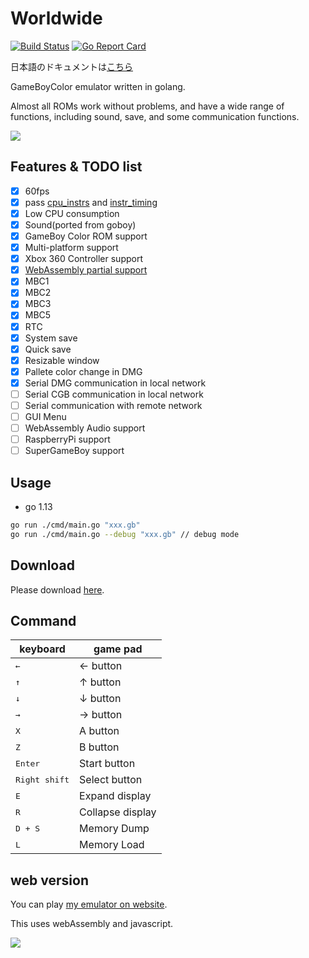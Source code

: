 # Worldwide
[![Build Status](https://travis-ci.com/Akatsuki-py/Worldwide.svg?branch=master)](https://travis-ci.com/Akatsuki-py/Worldwide)
[![Go Report Card](https://goreportcard.com/badge/github.com/Akatsuki-py/Worldwide)](https://goreportcard.com/report/github.com/Akatsuki-py/Worldwide)

日本語のドキュメントは[こちら](./README.ja.md)

GameBoyColor emulator written in golang.  

Almost all ROMs work without problems, and have a wide range of functions, including sound, save, and some communication functions. 


<img src="https://imgur.com/rCduRUc.gif">

## Features & TODO list
- [x] 60fps
- [x] pass [cpu_instrs](https://github.com/retrio/gb-test-roms/tree/master/cpu_instrs) and [instr_timing](https://github.com/retrio/gb-test-roms/tree/master/instr_timing)
- [x] Low CPU consumption
- [x] Sound(ported from goboy)
- [x] GameBoy Color ROM support
- [x] Multi-platform support
- [x] Xbox 360 Controller support
- [x] [WebAssembly partial support](https://akatsuki-py.github.io/Worldwide/wasm.html)
- [x] MBC1
- [x] MBC2
- [x] MBC3
- [x] MBC5
- [x] RTC
- [x] System save
- [x] Quick save
- [x] Resizable window
- [x] Pallete color change in DMG
- [x] Serial DMG communication in local network
- [ ] Serial CGB communication in local network
- [ ] Serial communication with remote network
- [ ] GUI Menu 
- [ ] WebAssembly Audio support
- [ ] RaspberryPi support
- [ ] SuperGameBoy support

## Usage

- go 1.13

```sh
go run ./cmd/main.go "xxx.gb"
go run ./cmd/main.go --debug "xxx.gb" // debug mode
```

## Download

Please download [here](https://github.com/Akatsuki-py/Worldwide/releases).

## Command 

| keyboard             | game pad      |
| -------------------- | ------------- |
| <kbd>&larr;</kbd>    | &larr; button |
| <kbd>&uarr;</kbd>    | &uarr; button |
| <kbd>&darr;</kbd>    | &darr; button |
| <kbd>&rarr;</kbd>    | &rarr; button |
| <kbd>X</kbd>         | A button      |
| <kbd>Z</kbd>         | B button      |
| <kbd>Enter</kbd>     | Start button  |
| <kbd>Right shift</kbd> | Select button |
| <kbd>E</kbd>         | Expand display  |
| <kbd>R</kbd>         | Collapse display |
| <kbd>D + S</kbd>     | Memory Dump  |
| <kbd>L</kbd>         | Memory Load |

## web version

You can play [my emulator on website](https://akatsuki-py.github.io/Worldwide/).

This uses webAssembly and javascript.

<img src="https://imgur.com/7ZJxQIu.png">
